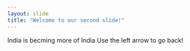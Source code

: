 ```yaml
---
layout: slide
title: "Welcome to our second slide!"
---
```

India is becming more of India
Use the left arrow to go back!
